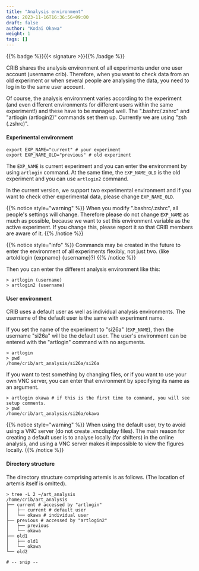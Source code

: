 ```yaml
---
title: "Analysis environment"
date: 2023-11-16T16:36:56+09:00
draft: false
author: "Kodai Okawa"
weight: 1
tags: []
---
```


{{% badge %}}{{< signature >}}{{% /badge %}}

CRIB shares the analysis environment of all experiments under one user account (username crib).
Therefore, when you want to check data from an old experiment or when several people are analysing the data, you need to log in to the same user account.

Of course, the analysis environment varies according to the experiment (and even different environments for different users within the same experiment!) and these have to be managed well.
The ".bashrc/.zshrc" and "artlogin (artlogin2)" commands set them up.
Currently we are using "zsh (.zshrc)".

#### Experimental environment

```shell { wrap="false" title=".bashrc/.zshrc" }
export EXP_NAME="current" # your experiment
export EXP_NAME_OLD="previous" # old experiment
```

The `EXP_NAME` is current experiment and you can enter the environment by using `artlogin` command.
At the same time, the `EXP_NAME_OLD` is the old experiment and you can use `artlogin2` command.

In the current version, we support two experimental environment and if you want to check other experimental data, please change `EXP_NAME_OLD`.

{{% notice style="warning" %}}
When you modify ".bashrc/.zshrc", all people's settings will change.
Therefore please do not change `EXP_NAME` as much as possible, because we want to set this environment variable as the active experiment.
If you change this, please report it so that CRIB members are aware of it.
{{% /notice %}}

{{% notice style="info" %}}
Commands may be created in the future to enter the environment of all experiments flexibly, not just two. (like artoldlogin {expname} {username}?)
{{% /notice %}}

Then you can enter the different analysis environment like this:

```shell { wrap="false" }
> artlogin (username)
> artlogin2 (username)
```

#### User environment

CRIB uses a default user as well as individual analysis environments.
The username of the default user is the same with experiment name.

If you set the name of the experiment to "si26a" (`EXP_NAME`), then the username "si26a" will be the default user.
The user's environment can be entered with the "artlogin" command with no arguments.

```shell { wrap="false" }
> artlogin
> pwd
/home/crib/art_analysis/si26a/si26a
```

If you want to test something by changing files, or if you want to use your own VNC server, you can enter that environment by specifying its name as an argument.

```shell { wrap="false" }
> artlogin okawa # if this is the first time to command, you will see setup comments.
> pwd
/home/crib/art_analysis/si26a/okawa
```

{{% notice style="warning" %}}
When using the default user, try to avoid using a VNC server (do not create .vncdisplay files).
The main reason for creating a default user is to analyse locally (for shifters) in the online analysis, and using a VNC server makes it impossible to view the figures locally.
{{% /notice %}}


#### Directory structure

The directory structure comprising artemis is as follows.
(The location of artemis itself is omitted).

```shell { wrap="false" }
> tree -L 2 ~/art_analysis
/home/crib/art_analysis
├── current # accessed by "artlogin"
│   ├── current # default user
│   └── okawa # individual user
├── previous # accessed by "artlogin2"
│   ├── previous
│   └── okawa
├── old1
│   ├── old1
│   └── okawa
└── old2

# -- snip --
```
